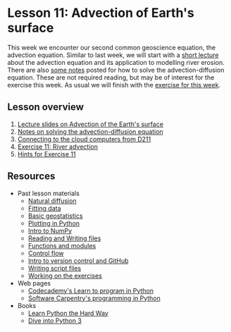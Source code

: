 # Lesson 11: Advection of Earth's surface
This week we encounter our second common geoscience equation, the advection equation.
Similar to last week, we will start with a [short lecture](Lesson/) about the advection equation and its application to modelling river erosion.
There are also [some notes](Lesson/) posted for how to solve the advection-diffusion equation.
These are not required reading, but may be of interest for the exercise this week.
As usual we will finish with the [exercise for this week]().

## Lesson overview

1. [Lecture slides on Advection of the Earth's surface](Lesson/)
2. [Notes on solving the advection-diffusion equation](Lesson/)
3. [Connecting to the cloud computers from D211](Lesson/connecting-to-cloud.md)
4. [Exercise 11: River advection]()
5. [Hints for Exercise 11](Lesson/hints.md)

## Resources
- Past lesson materials
  - [Natural diffusion](https://github.com/Intro-Quantitative-Geology/Lesson-10-Natural-diffusion)
  - [Fitting data](https://github.com/Intro-Quantitative-Geology/Lesson-9-Fitting-data)
  - [Basic geostatistics](https://github.com/Intro-Quantitative-Geology/Lesson-8-Basic-geostatistics)
  - [Plotting in Python](https://github.com/Python-for-geo-people/Lesson-7-Plotting)
  - [Intro to NumPy](https://github.com/Python-for-geo-people/Lesson-6-Intro-to-NumPy/blob/master/Lesson/intro-to-numpy.md)
  - [Reading and Writing files](https://github.com/Python-for-geo-people/Lesson-5-Reading-Writing)
  - [Functions and modules](https://github.com/Python-for-geo-people/Functions-and-modules)
  - [Control flow](https://github.com/Python-for-geo-people/Control-flow)
  - [Intro to version control and GitHub](https://github.com/Python-for-geo-people/Diving-into-Python/tree/master/Lesson/intro-to-GitHub.md)
  - [Writing script files](https://github.com/Python-for-geo-people/Diving-into-Python/tree/master/Lesson/writing-scripts.md)
  - [Working on the exercises](https://github.com/Python-for-geo-people/Diving-into-Python/tree/master/Lesson/working-on-assignment.md)
- Web pages
  - [Codecademy's Learn to program in Python](https://www.codecademy.com/learn/python)
  - [Software Carpentry's programming in Python](https://swcarpentry.github.io/python-novice-inflammation/)
- Books
  - [Learn Python the Hard Way](http://learnpythonthehardway.org/book/)
  - [Dive into Python 3](http://www.diveinto.org/python3/)
